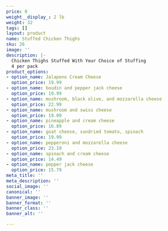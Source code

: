 ```yaml
---
price: 0
weight__display_: 2 lb
weight: 32
tags: []
layout: product
name: Stuffed Chicken Thighs
sku: 26
image: ''
description: |-
  Chicken Thighs Stuffed With Your Choice of Stuffing
  4 per pack
product_options:
- option_name: Jalapeno Cream Cheese
  option_price: 19.99
- option_name: boudin and pepper jack cheese
  option_price: 19.99
- option_name: mushroom, black olive, and mozzarella cheese
  option_price: 22.99
- option_name: mushroom and swiss cheese
  option_price: 19.09
- option_name: pineapple and cream cheese
  option_price: 16.89
- option_name: goat cheese, sundried tomato, spinach
  option_price: 19.99
- option_name: pepperoni and mozzarella cheese
  option_price: 23.19
- option_name: spinach and cream cheese
  option_price: 14.49
- option_name: pepper jack cheese
  option_price: 15.79
meta_title: ''
meta_description: ''
social_image: ''
canonical: ''
banner_image: ''
banner_format: ''
banner_class: ''
banner_alt: ''

---
```

